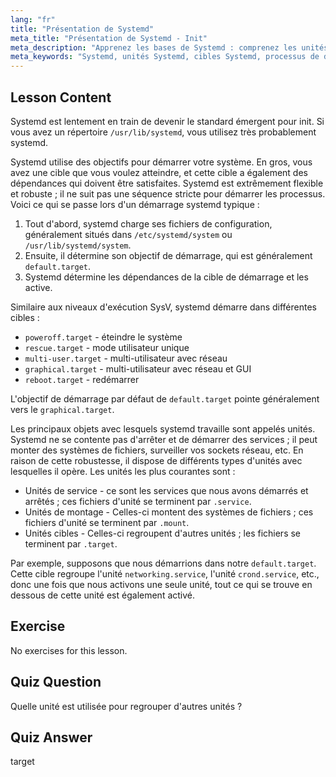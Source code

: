 ```yaml
---
lang: "fr"
title: "Présentation de Systemd"
meta_title: "Présentation de Systemd - Init"
meta_description: "Apprenez les bases de Systemd : comprenez les unités, les cibles et le processus de démarrage. Découvrez comment Systemd gère les services et les états du système sous Linux. Commencez votre parcours !"
meta_keywords: "Systemd, unités Systemd, cibles Systemd, processus de démarrage Linux, services Linux, débutant, tutoriel, guide"
---
```


## Lesson Content

Systemd est lentement en train de devenir le standard émergent pour init. Si vous avez un répertoire `/usr/lib/systemd`, vous utilisez très probablement systemd.

Systemd utilise des objectifs pour démarrer votre système. En gros, vous avez une cible que vous voulez atteindre, et cette cible a également des dépendances qui doivent être satisfaites. Systemd est extrêmement flexible et robuste ; il ne suit pas une séquence stricte pour démarrer les processus. Voici ce qui se passe lors d'un démarrage systemd typique :

1. Tout d'abord, systemd charge ses fichiers de configuration, généralement situés dans `/etc/systemd/system` ou `/usr/lib/systemd/system`.
2. Ensuite, il détermine son objectif de démarrage, qui est généralement `default.target`.
3. Systemd détermine les dépendances de la cible de démarrage et les active.

Similaire aux niveaux d'exécution SysV, systemd démarre dans différentes cibles :

- `poweroff.target` - éteindre le système
- `rescue.target` - mode utilisateur unique
- `multi-user.target` - multi-utilisateur avec réseau
- `graphical.target` - multi-utilisateur avec réseau et GUI
- `reboot.target` - redémarrer

L'objectif de démarrage par défaut de `default.target` pointe généralement vers le `graphical.target`.

Les principaux objets avec lesquels systemd travaille sont appelés unités. Systemd ne se contente pas d'arrêter et de démarrer des services ; il peut monter des systèmes de fichiers, surveiller vos sockets réseau, etc. En raison de cette robustesse, il dispose de différents types d'unités avec lesquelles il opère. Les unités les plus courantes sont :

- Unités de service - ce sont les services que nous avons démarrés et arrêtés ; ces fichiers d'unité se terminent par `.service`.
- Unités de montage - Celles-ci montent des systèmes de fichiers ; ces fichiers d'unité se terminent par `.mount`.
- Unités cibles - Celles-ci regroupent d'autres unités ; les fichiers se terminent par `.target`.

Par exemple, supposons que nous démarrions dans notre `default.target`. Cette cible regroupe l'unité `networking.service`, l'unité `crond.service`, etc., donc une fois que nous activons une seule unité, tout ce qui se trouve en dessous de cette unité est également activé.

## Exercise

No exercises for this lesson.

## Quiz Question

Quelle unité est utilisée pour regrouper d'autres unités ?

## Quiz Answer

target
